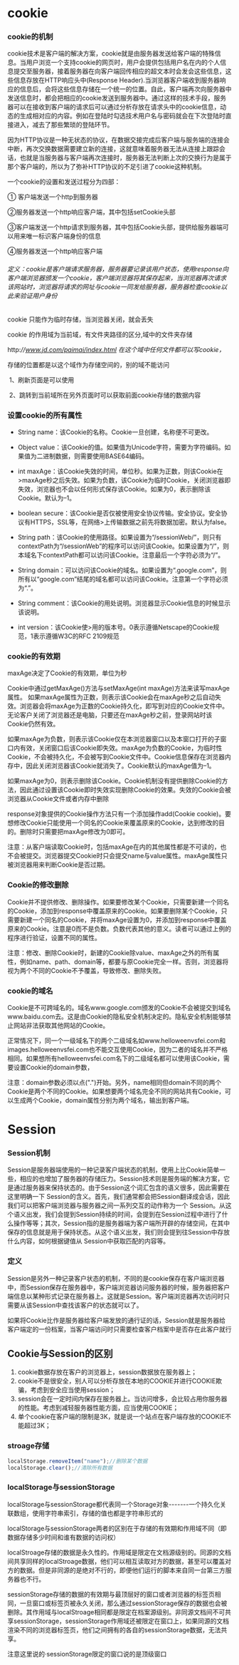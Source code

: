 # cookie

### cookie的机制

cookie技术是客户端的解决方案，cookie就是由服务器发送给客户端的特殊信息。当用户浏览一个支持cookie的网页时，用户会提供包括用户名在内的个人信息提交至服务器，接着服务器在向客户端回传相应的超文本时会发会这些信息，这些信息存放在HTTP响应头中(Response Header).当浏览器客户端收到服务器响应的信息后，会将这些信息存储在一个统一的位置。自此，客户端再次向服务器中发送信息时，都会把相应的cookie发送到服务器中。通过这样的技术手段，服务器可以在接收到客户端的请求后可以通过分析存放在请求头中的cookie信息，动态的生成相对应的内容。例如在登陆时勾选技术用户名与密码就会在下次登陆时直接进入，减去了那些繁琐的登陆环节。

因为HTTP协议是一种无状态的协议，在数据交接完成后客户端与服务端的连接会中断，再次交换数据需要建立新的连接，这就意味着服务器无法从连接上跟踪会话，也就是当服务器与客户端再次连接时，服务器无法判断上次的交换行为是属于那个客户端的，所以为了弥补HTTP协议的不足引进了cookie这种机制。

一个cookie的设置和发送过程分为四部：

① 客户端发送一个http到服务器

②服务器发送一个http响应客户端，其中包括setCookie头部

③客户端发送一个http请求到服务器，其中包括Cookie头部，提供给服务器端可以用来唯一标识客户端身份的信息

④服务器发送一个http响应客户端

###### 定义：cookie是客户端请求服务器，服务器要记录该用户状态，使用response向客户端浏览器颁发一个cookie，客户端浏览器将其保存起来，当浏览器再次请求该网站时，浏览器将请求的网址与cookie一同发给服务器，服务器检查cookie以此来验证用户身份

cookie 只能作为临时存储，当浏览器关闭，就会丢失

   cookie 的作用域为当前域，有文件夹路径的区分,域中的文件夹存储

   http:*//www.jd.com/paimai/index.html 在这个域中任何文件都可以写cookie，*

   存储的位置都是以这个域作为存储空间的，别的域不能访问

​    1、刷新页面是可以使用

​    2、跳转到当前域所在另外页面时可以获取前面cookie存储的数据内容

### 设置cookie的所有属性

- String name：该Cookie的名称。Cookie一旦创建，名称便不可更改。

- Object value：该Cookie的值。如果值为Unicode字符，需要为字符编码。如果值为二进制数据，则需要使用BASE64编码。
- int maxAge：该Cookie失效的时间，单位秒。如果为正数，则该Cookie在>maxAge秒之后失效。如果为负数，该Cookie为临时Cookie，关闭浏览器即失效，浏览器也不会以任何形式保存该Cookie。如果为0，表示删除该Cookie。默认为–1。
-  boolean secure：该Cookie是否仅被使用安全协议传输。安全协议。安全协议有HTTPS，SSL等，在网络>上传输数据之前先将数据加密。默认为false。 
- String path：该Cookie的使用路径。如果设置为“/sessionWeb/”，则只有contextPath为“/sessionWeb”的程序可以访问该Cookie。如果设置为“/”，则本域名下contextPath都可以访问该Cookie。注意最后一个字符必须为“/”。
- String domain：可以访问该Cookie的域名。如果设置为“.google.com”，则所有以“google.com”结尾的域名都可以访问该Cookie。注意第一个字符必须为“.”。
- String comment：该Cookie的用处说明。浏览器显示Cookie信息的时候显示该说明。
- int version：该Cookie使>用的版本号。0表示遵循Netscape的Cookie规范，1表示遵循W3C的RFC 2109规范

### cookie的有效期

maxAge决定了Cookie的有效期，单位为秒

Cookie中通过getMaxAge()方法与setMaxAge(int maxAge)方法来读写maxAge属性。 如果maxAge属性为正数，则表示该Cookie会在maxAge秒之后自动失效。浏览器会将maxAge为正数的Cookie持久化，即写到对应的Cookie文件中。无论客户关闭了浏览器还是电脑，只要还在maxAge秒之前，登录网站时该Cookie仍然有效。

如果maxAge为负数，则表示该Cookie仅在本浏览器窗口以及本窗口打开的子窗口内有效，关闭窗口后该Cookie即失效。maxAge为负数的Cookie，为临时性Cookie，不会被持久化，不会被写到Cookie文件中。Cookie信息保存在浏览器内存中，因此关闭浏览器该Cookie就消失了。Cookie默认的maxAge值为–1。

如果maxAge为0，则表示删除该Cookie。Cookie机制没有提供删除Cookie的方法，因此通过设置该Cookie即时失效实现删除Cookie的效果。失效的Cookie会被浏览器从Cookie文件或者内存中删除

response对象提供的Cookie操作方法只有一个添加操作add(Cookie cookie)。要想修改Cookie只能使用一个同名的Cookie来覆盖原来的Cookie，达到修改的目的。删除时只需要把maxAge修改为0即可。

注意：从客户端读取Cookie时，包括maxAge在内的其他属性都是不可读的，也不会被提交。浏览器提交Cookie时只会提交name与value属性。maxAge属性只被浏览器用来判断Cookie是否过期。

### Cookie的修改删除

Cookie并不提供修改、删除操作。如果要修改某个Cookie，只需要新建一个同名的Cookie，添加到response中覆盖原来的Cookie。如果要删除某个Cookie，只需要新建一个同名的Cookie，并将maxAge设置为0，并添加到response中覆盖原来的Cookie。注意是0而不是负数。负数代表其他的意义。读者可以通过上例的程序进行验证，设置不同的属性。

注意：修改、删除Cookie时，新建的Cookie除value、maxAge之外的所有属性，例如name、path、domain等，都要与原Cookie完全一样。否则，浏览器将视为两个不同的Cookie不予覆盖，导致修改、删除失败。

### cookie的域名

Cookie是不可跨域名的。域名www.google.com颁发的Cookie不会被提交到域名www.baidu.com去。这是由Cookie的隐私安全机制决定的。隐私安全机制能够禁止网站非法获取其他网站的Cookie。

正常情况下，同一个一级域名下的两个二级域名如www.helloweenvsfei.com和images.helloweenvsfei.com也不能交互使用Cookie，因为二者的域名并不严格相同。如果想所有helloweenvsfei.com名下的二级域名都可以使用该Cookie，需要设置Cookie的domain参数，

注意：domain参数必须以点(".")开始。另外，name相同但domain不同的两个Cookie是两个不同的Cookie。如果想要两个域名完全不同的网站共有Cookie，可以生成两个Cookie，domain属性分别为两个域名，输出到客户端。

# Session

### Session机制

Session是服务器端使用的一种记录客户端状态的机制，使用上比Cookie简单一些，相应的也增加了服务器的存储压力。Session技术则是服务端的解决方案，它是通过服务器来保持状态的。由于Session这个词汇包含的语义很多，因此需要在这里明确一下 Session的含义。首先，我们通常都会把Session翻译成会话，因此我们可以把客户端浏览器与服务器之间一系列交互的动作称为一个 Session。从这个语义出发，我们会提到Session持续的时间，会提到在Session过程中进行了什么操作等等；其次，Session指的是服务器端为客户端所开辟的存储空间，在其中保存的信息就是用于保持状态。从这个语义出发，我们则会提到往Session中存放什么内容，如何根据键值从 Session中获取匹配的内容等。

### 定义

Session是另外一种记录客户状态的机制，不同的是cookie保存在客户端浏览器中，而Session保存在服务器中，客户端浏览器访问服务器的时候，服务器把客户端信息以某种形式记录在服务器上。这就是Session。客户端浏览器再次访问时只需要从该Session中查找该客户的状态就可以了。

如果将Cookie比作是服务器给客户端发放的通行证的话，Session就是服务器给客户端定的一份档案，当客户端访问时只需要检查客户档案中是否存在此客户就行

## Cookie与Session的区别

1. cookie数据存放在客户的浏览器上，session数据放在服务器上；
2. cookie不是很安全，别人可以分析存放在本地的COOKIE并进行COOKIE欺骗，考虑到安全应当使用session；
3. session会在一定时间内保存在服务器上。当访问增多，会比较占用你服务器的性能。考虑到减轻服务器性能方面，应当使用COOKIE；
4. 单个cookie在客户端的限制是3K，就是说一个站点在客户端存放的COOKIE不能超过3K；

### stroage存储

```js
localStorage.removeItem("name");//删除某个数据
localStorage.clear();//清除所有数据
```

### localStorage与sessionStorage

localStorage与sessionStorage都代表同一个Storage对象-------一个持久化关联数组，使用字符串索引，存储的值也都是字符串形式的

localStorage与sessionStorage两者的区别在于存储的有效期和作用域不同（即数据存储多少时间和谁有数据的访问权）

localStroage存储的数据是永久性的。作用域是限定在文档源级别的。同源的文档间共享同样的localStroage数据，他们可以相互读取对方的数据，甚至可以覆盖对方的数据。但是非同源的是绝对不行的，即便他们运行的脚本来自同一台第三方服务器也不行。

sessionStorage存储的数据的有效期与最顶层好的窗口或者浏览器的标签页相同，一旦窗口或标签页被永久关闭，那么通过sessionStorage保存的数据也会被删除。其作用域与localStroage相同都是限定在档案源级别。非同源文档间不可共享sessionStorage，sessionStorage作用域还被限定在窗口上，如果同源的文档渲染不同的浏览器标签页，他们之间拥有的各自的sessionStorage数据，无法共享。

注意这里说的·sessionStorage限定的窗口说的是顶级窗口


